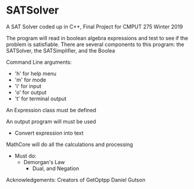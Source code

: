 # SATSolver
A SAT Solver coded up in C++, Final Project for CMPUT 275 Winter 2019

The program will read in boolean algebra expressions and test to see if the problem is satisfiable.
There are several components to this program: the SATSolver, the SATSimplifier, and the Boolea


Command Line arguments:
  - 'h' for help menu
  - 'm' for mode
  - 'i' for input
  - 'o' for output
  - 't' for terminal output 

An Expression class must be defined

An output program will must be used
  - Convert expression into text

MathCore will do all the calculations and processing
  - Must do:  
    - Demorgan's Law
      - Dual, and Negation
    
Acknowledgements:
	Creators of GetOptpp
		Daniel Gutson
	